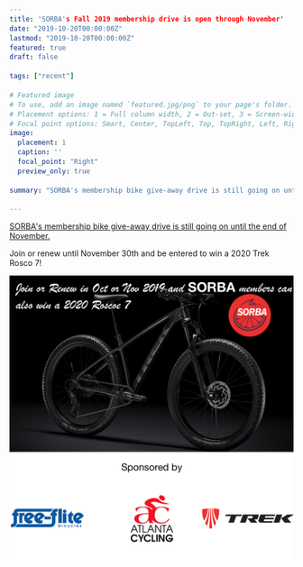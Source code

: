 ```yaml
---
title: 'SORBA's Fall 2019 membership drive is open through November'
date: "2019-10-20T00:00:00Z"
lastmod: "2019-10-20T00:00:00Z"
featured: true
draft: false

tags: ["recent"]

# Featured image
# To use, add an image named `featured.jpg/png` to your page's folder.
# Placement options: 1 = Full column width, 2 = Out-set, 3 = Screen-width
# Focal point options: Smart, Center, TopLeft, Top, TopRight, Left, Right, BottomLeft, Bottom, BottomRight
image:
  placement: 1
  caption: ''
  focal_point: "Right"
  preview_only: true

summary: "SORBA's membership bike give-away drive is still going on until the end of November!"

---
```


[SORBA's membership bike give-away drive is still going on until the end of November. ](https://sorba.org/news/sorba-membership-campaign/)

Join or renew until November 30th and be entered to win a 2020 Trek Rosco 7!

![](featured.png)
